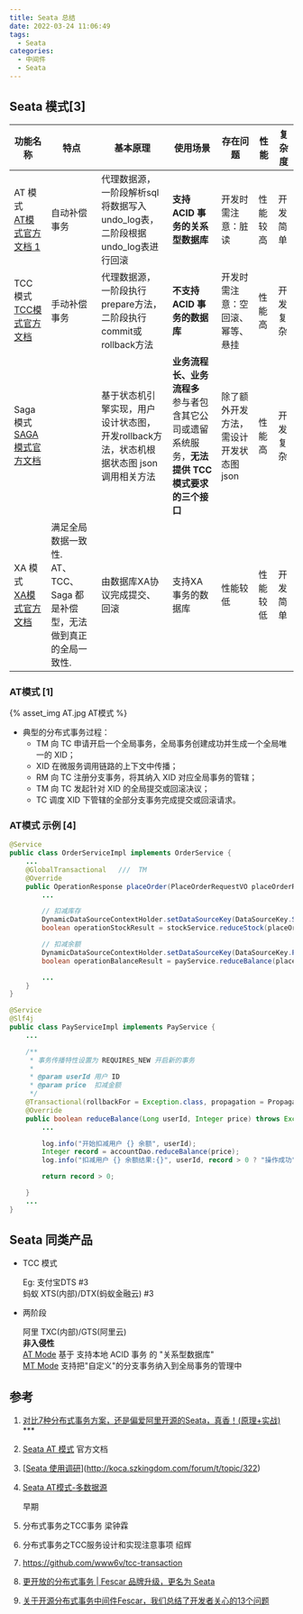 ```yaml
---
title: Seata 总结
date: 2022-03-24 11:06:49
tags:
  - Seata
categories:
  - 中间件
  - Seata
---
```


<p></p>
<!-- more -->

[AT Mode]:https://github.com/seata/seata/wiki/AT-Mode
[MT Mode]:https://github.com/seata/seata/wiki/MT-Mode

## Seata 模式[3]

| 功能名称                                                     | 特点                                                         | 基本原理                                                     | 使用场景                                                     | 存在问题                                | 性能     | 复杂度   |
| ------------------------------------------------------------ | ------------------------------------------------------------ | ------------------------------------------------------------ | ------------------------------------------------------------ | --------------------------------------- | -------- | -------- |
| AT 模式<br>[AT模式官方文档 1](https://seata.io/zh-cn/docs/dev/mode/at-mode.html) | 自动补偿事务                                                 | 代理数据源，一阶段解析sql将数据写入undo_log表，二阶段根据undo_log表进行回滚 | **支持 ACID 事务的关系型数据库**                             | 开发时需注意：脏读                      | 性能较高 | 开发简单 |
| TCC 模式<br>[TCC模式官方文档](https://seata.io/zh-cn/docs/dev/mode/tcc-mode.html) | 手动补偿事务                                                 | 代理数据源，一阶段执行prepare方法，二阶段执行commit或rollback方法 | **不支持 ACID 事务的数据库**                                 | 开发时需注意：空回滚、幂等、悬挂        | 性能高   | 开发复杂 |
| Saga 模式<br>[SAGA模式官方文档](https://seata.io/zh-cn/docs/user/saga.html) |                                                              | 基于状态机引擎实现，用户设计状态图，开发rollback方法，状态机根据状态图 json 调用相关方法 | **业务流程长、业务流程多** <br>参与者包含其它公司或遗留系统服务，**无法提供 TCC 模式要求的三个接口** | 除了额外开发方法，需设计开发状态图 json | 性能高   | 开发复杂 |
| XA 模式<br>[XA模式官方文档](https://seata.io/zh-cn/docs/dev/mode/xa-mode.html) | 满足全局数据一致性. <br>AT、TCC、Saga 都是补偿型，无法做到真正的全局一致性. | 由数据库XA协议完成提交、回滚                                 | 支持XA 事务的数据库                                          | 性能较低                                | 性能较低 | 开发简单 |



### AT模式 [1]
{%  asset_img  AT.jpg  AT模式 %}

+ 典型的分布式事务过程：
  - TM 向 TC 申请开启一个全局事务，全局事务创建成功并生成一个全局唯一的 XID；
  - XID 在微服务调用链路的上下文中传播；
  - RM 向 TC 注册分支事务，将其纳入 XID 对应全局事务的管辖；
  - TM 向 TC 发起针对 XID 的全局提交或回滚决议；
  - TC 调度 XID 下管辖的全部分支事务完成提交或回滚请求。

### AT模式 示例 [4]
``` Java
@Service
public class OrderServiceImpl implements OrderService {
    ...
    @GlobalTransactional   ///  TM
    @Override
    public OperationResponse placeOrder(PlaceOrderRequestVO placeOrderRequestVO) throws Exception {
        ...

        // 扣减库存
        DynamicDataSourceContextHolder.setDataSourceKey(DataSourceKey.STOCK);
        boolean operationStockResult = stockService.reduceStock(placeOrderRequestVO.getProductId(), amount);

        // 扣减余额
        DynamicDataSourceContextHolder.setDataSourceKey(DataSourceKey.PAY);
        boolean operationBalanceResult = payService.reduceBalance(placeOrderRequestVO.getUserId(), price);

        ...
    }
}
```


``` Java
@Service
@Slf4j
public class PayServiceImpl implements PayService {
    ...

    /**
     * 事务传播特性设置为 REQUIRES_NEW 开启新的事务
     *
     * @param userId 用户 ID
     * @param price  扣减金额
     */
    @Transactional(rollbackFor = Exception.class, propagation = Propagation.REQUIRES_NEW)   /// RM
    @Override
    public boolean reduceBalance(Long userId, Integer price) throws Exception {
        ...

        log.info("开始扣减用户 {} 余额", userId);
        Integer record = accountDao.reduceBalance(price);
        log.info("扣减用户 {} 余额结果:{}", userId, record > 0 ? "操作成功" : "扣减余额失败");

        return record > 0;

    }
    ...
}
```



## Seata 同类产品

+ TCC 模式

  Eg: 支付宝DTS #3<br>蚂蚁 XTS(内部)/DTX(蚂蚁金融云) #3 <br/>



+ 两阶段

  阿里 TXC(内部)/GTS(阿里云) <br>**非入侵性** <br>[AT Mode][AT Mode] 基于 支持本地 ACID 事务 的 "关系型数据库" <br>[MT Mode][MT Mode] 支持把"自定义"的分支事务纳入到全局事务的管理中



## 参考

1. [对比7种分布式事务方案，还是偏爱阿里开源的Seata，真香！(原理+实战)](https://mp.weixin.qq.com/s?__biz=MzU3MDAzNDg1MA==&mid=2247499421&idx=1&sn=a55797652284bafd9216ea981f4125e0)  ***
2. [Seata AT 模式](https://seata.io/zh-cn/docs/dev/mode/at-mode.html)  官方文档
3. [[Seata 使用调研](http://koca.szkingdom.com/forum/t/topic/322)](http://koca.szkingdom.com/forum/t/topic/322)
4. [Seata AT模式-多数据源](https://github.com/www6v/seata-samples/tree/master/multiple-datasource)



   早期

1. 分布式事务之TCC事务 梁钟霖
2. 分布式事务之TCC服务设计和实现注意事项 绍辉
3. https://github.com/www6v/tcc-transaction
4. [更开放的分布式事务 | Fescar 品牌升级，更名为 Seata](https://mp.weixin.qq.com/s/S0touTyVWfolEqgFaAjLxg)
5. [关于开源分布式事务中间件Fescar，我们总结了开发者关心的13个问题](https://mp.weixin.qq.com/s/XTCZEZdmToWrETbR1GtR4g)



